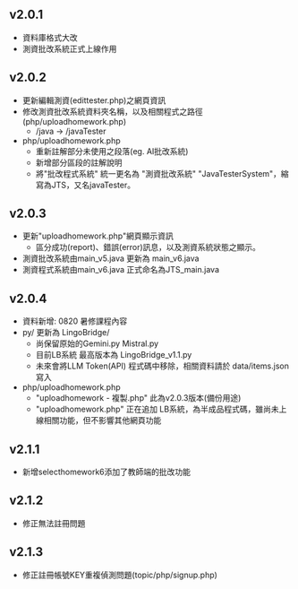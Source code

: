 ## v2.0.1
- 資料庫格式大改
- 測資批改系統正式上線作用

## v2.0.2
- 更新編輯測資(edittester.php)之網頁資訊
- 修改測資批改系統資料夾名稱，以及相關程式之路徑(php/uploadhomework.php)
  - /java -> /javaTester
- php/uploadhomework.php
  - 重新註解部分未使用之段落(eg. AI批改系統)
  - 新增部分區段的註解說明
  - 將"批改程式系統" 統一更名為 "測資批改系統" "JavaTesterSystem"，縮寫為JTS，又名javaTester。

## v2.0.3
- 更新"uploadhomework.php"網頁顯示資訊
  - 區分成功(report)、錯誤(error)訊息，以及測資系統狀態之顯示。
- 測資批改系統由main_v5.java 更新為 main_v6.java
- 測資程式系統由main_v6.java 正式命名為JTS_main.java

## v2.0.4
- 資料新增: 0820 暑修課程內容
- py/ 更新為 LingoBridge/
  - 尚保留原始的Gemini.py Mistral.py
  - 目前LB系統 最高版本為 LingoBridge_v1.1.py
  - 未來會將LLM Token(API) 程式碼中移除，相關資料請於 data/items.json 寫入
- php/uploadhomework.php
  - "uploadhomework - 複製.php" 此為v2.0.3版本(備份用途)
  - "uploadhomework.php" 正在追加 LB系統，為半成品程式碼，雖尚未上線相關功能，但不影響其他網頁功能

## v2.1.1
- 新增selecthomework6添加了教師端的批改功能

## v2.1.2
- 修正無法註冊問題

 ## v2.1.3
- 修正註冊帳號KEY重複偵測問題(topic/php/signup.php)
